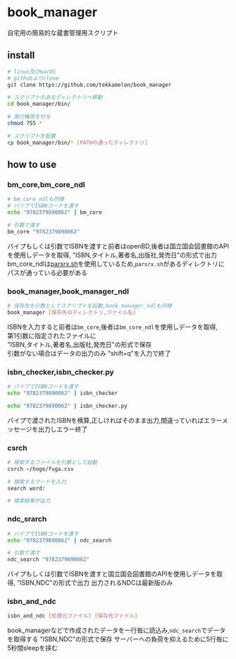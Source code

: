 # book_manager
自宅用の簡易的な蔵書管理用スクリプト

## install

```sh
# linux及びmacOS
# githubよりclone
git clone https://github.com/tekkamelon/book_manager

# スクリプトのあるディレクトリへ移動
cd book_manager/bin/

# 実行権限を付与
chmod 755 *

# スクリプトを配置
cp book_manager/bin/* [PATHの通ったディレクトリ]
```

## how to use

### bm_core,bm_core_ndl
```sh
# bm_core_ndlも同様 
# パイプでISBNコードを渡す
echo "9782379890062" | bm_core

# 引数で渡す
bm_core "9782379890062"
```

パイプもしくは引数でISBNを渡すと前者はopenBD,後者は国立国会図書館のAPIを使用しデータを取得,
"ISBN,タイトル,著者名,出版社,発売日"の形式で出力
bm_core_ndlは[parsrx.sh](https://github.com/ShellShoccar-jpn/Parsrs/blob/master/parsrx.sh)を使用しているため,`parsrx.sh`があるディレクトリにパスが通っている必要がある

### book_manager,book_manager_ndl
```sh
# 保存先を引数としてスクリプトを起動,book_manager_ndlも同様
book_manager [保存先のディレクトリ,ファイル名]
```

ISBNを入力すると前者は`bm_core`,後者は`bm_core_ndl`を使用しデータを取得,  
第1引数に指定されたファイルに  
"ISBN,タイトル,著者名,出版社,発売日"の形式で保存  
引数がない場合はデータの出力のみ
"shift+q"を入力で終了

### isbn_checker,isbn_checker.py
```sh
# パイプでISBNコードを渡す
echo "9782379890062" | isbn_checker

echo "9782379890062" | isbn_checker.py
```

パイプで渡されたISBNを検算,正しければそのまま出力,間違っていればエラーメッセージを出力しエラー終了

### csrch
```sh
# 検索するファイルを引数として起動
csrch ~/hoge/fuga.csv

# 検索するワードを入力
search word:

# 検索結果が出力
```

### ndc_srarch
```sh
# パイプでISBNコードを渡す
echo "9782379890062" | ndc_search

# 引数で渡す
ndc_search "9782379890062"
```

パイプもしくは引数でISBNを渡すと国立国会図書館のAPIを使用しデータを取得,
"ISBN,NDC"の形式で出力
出力されるNDCは最新版のみ

### isbn_and_ndc
```sh
isbn_and_ndc [処理元ファイル] [保存先ファイル]
```

book_managerなどで作成されたデータを一行毎に読込み,`ndc_search`でデータを取得する
"ISBN,NDC"の形式で保存
サーバーへの負荷を抑えるために5行毎に5秒間sleepを挟む
